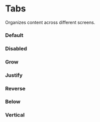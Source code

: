 # Tabs

Organizes content across different screens.

<Playground />

<Usage />

<Api />

<GlobalConfig />

<Examples />

### Default

<Example src="examples/default" />

### Disabled

<Example src="examples/disabled" />

### Grow

<Example src="examples/grow" />

### Justify

<Example src="examples/justify" />

### Reverse

<Example src="examples/reverse" />

### Below

<Example src="examples/below" />

### Vertical

<Example src="examples/vertical" />

<LastModified />
